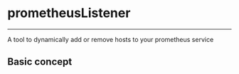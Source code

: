 # prometheusListener
___

 A tool to dynamically add or remove hosts to your prometheus service

## Basic concept

